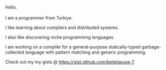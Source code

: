 Hello. <br><br>
I am a programmer from Turkiye.

I like learning about compilers and distributed systems.

I also like discovering niche programming languages.

I am working on a compiler for a general-purpose statically-typed garbage-collected language with pattern matching and generic programming.

Check out my my gists @ https://gist.github.com/betelgeuse-7
